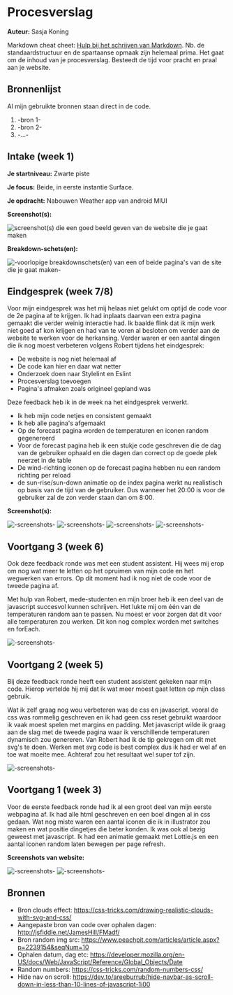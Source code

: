 # Procesverslag
**Auteur:** Sasja Koning

Markdown cheat cheet: [Hulp bij het schrijven van Markdown](https://github.com/adam-p/markdown-here/wiki/Markdown-Cheatsheet). Nb. de standaardstructuur en de spartaanse opmaak zijn helemaal prima. Het gaat om de inhoud van je procesverslag. Besteedt de tijd voor pracht en praal aan je website.



## Bronnenlijst

Al mijn gebruikte bronnen staan direct in de code.

1. -bron 1-
2. -bron 2-
3. -...-



## Intake (week 1)

**Je startniveau:** Zwarte piste

**Je focus:** Beide, in eerste instantie Surface.

**Je opdracht:** Nabouwen Weather app van android MIUI

**Screenshot(s):**

![screenshot(s) die een goed beeld geven van de website die je gaat maken](images/app-screenshot.png)

**Breakdown-schets(en):**

![-voorlopige breakdownschets(en) van een of beide pagina's van de site die je gaat maken-](images/breakdown-sketches.png)







## Eindgesprek (week 7/8)

Voor mijn eindgesprek was het mij helaas niet gelukt om optijd de code voor de 2e pagina af te krijgen. Ik had inplaats daarvan een extra pagina gemaakt die verder weinig interactie had. Ik baalde flink dat ik mijn werk niet goed af kon krijgen en had van te voren al besloten om verder aan de website te werken voor de herkansing. Verder waren er een aantal dingen die ik nog moest verbeteren volgens Robert tijdens het eindgesprek:

- De website is nog niet helemaal af
- De code kan hier en daar wat netter
- Onderzoek doen naar Stylelint en Eslint
- Procesverslag toevoegen
- Pagina's afmaken zoals origineel gepland was

Deze feedback heb ik in de week na het eindgesprek verwerkt.

- Ik heb mijn code netjes en consistent gemaakt
- Ik heb alle pagina's afgemaakt
- Op de forecast pagina worden de temperaturen en iconen random gegenereerd
- Voor de forecast pagina heb ik een stukje code geschreven die de dag van de gebruiker ophaald en die dagen dan correct op de goede plek neerzet in de table
- De wind-richting iconen op de forecast pagina hebben nu een random richting per reload
- de sun-rise/sun-down animatie op de index pagina werkt nu realistisch op basis van de tijd van de gebruiker. Dus wanneer het 20:00 is voor de gebruiker zal de zon verder staan dan om 8:00.


**Screenshot(s):**

![-screenshots-](images/eind-1.jpg)
![-screenshots-](images/eind-2.jpg)
![-screenshots-](images/eind-3.jpg)
![-screenshots-](images/eind-4.jpg)



## Voortgang 3 (week 6)

Ook deze feedback ronde was met een student assistent. Hij wees mij erop om nog wat meer te letten op het opruimen van mijn code en het wegwerken van errors. Op dit moment had ik nog niet de code voor de tweede pagina af. 

Met hulp van Robert, mede-studenten en mijn broer heb ik een deel van de javascript succesvol kunnen schrijven. Het lukte mij om één van de temperaturen random aan te passen. Nu moest er voor zorgen dat dit voor alle temperaturen zou werken. Dit kon nog complex worden met switches en forEach.

![-screenshots-](images/voortgang-2-1.jpg)


## Voortgang 2 (week 5)

Bij deze feedback ronde heeft een student assistent gekeken naar mijn code. Hierop vertelde hij mij dat ik wat meer moest gaat letten op mijn class gebruik.

Wat ik zelf graag nog wou verbeteren was de css en javascript. vooral de css was rommelig geschreven en ik had geen css reset gebruikt waardoor ik vaak moest spelen met margins en padding.
Met javascript wilde ik graag aan de slag met de tweede pagina waar ik verschillende temperaturen dynamisch zou genereren. Van Robert had ik de tip gekregen om dit met svg's te doen. Werken met svg code is best complex dus ik had er wel af en toe wat moeite mee. Achteraf zou het resultaat wel super tof zijn.

![-screenshots-](images/svg-image.jpg)


## Voortgang 1 (week 3)


Voor de eerste feedback ronde had ik al een groot deel van mijn eerste webpagina af. Ik had alle html geschreven en een boel dingen al in css gedaan.
Wat nog miste waren een aantal iconen die ik in illustrator zou maken en wat positie dingetjes die beter konden. Ik was ook al bezig geweest met javascript.
Ik had een animatie gemaakt met Lottie.js en een aantal iconen random laten bewegen per page refresh.

**Screenshots van website:**

![-screenshots-](images/voortgang1-1.jpg)
![-screenshots-](images/voortgang1-2.jpg)



## Bronnen

- Bron clouds effect: https://css-tricks.com/drawing-realistic-clouds-with-svg-and-css/
- Aangepaste bron van code over ophalen dagen: http://jsfiddle.net/JamesHill/FMadf/
- Bron random img src: https://www.peachpit.com/articles/article.aspx?p=2239154&seqNum=10
- Ophalen datum, dag etc: https://developer.mozilla.org/en-US/docs/Web/JavaScript/Reference/Global_Objects/Date
- Random numbers: https://css-tricks.com/random-numbers-css/
- Hide nav on scroll: https://dev.to/areeburrub/hide-navbar-as-scroll-down-in-less-than-10-lines-of-javascript-1i00
